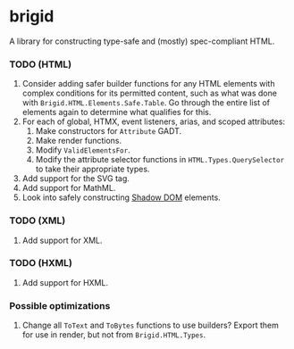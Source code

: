 # brigid

A library for constructing type-safe and (mostly) spec-compliant HTML.

### TODO (HTML)

1. Consider adding safer builder functions for any HTML elements with complex conditions for its permitted content, such as what was done with `Brigid.HTML.Elements.Safe.Table`. Go through the entire list of elements again to determine what qualifies for this.
2. For each of global, HTMX, event listeners, arias, and scoped attributes:
    1. Make constructors for `Attribute` GADT.
    2. Make render functions.
    3. Modify `ValidElementsFor`.
    4. Modify the attribute selector functions in `HTML.Types.QuerySelector` to take their appropriate types.
3. Add support for the SVG tag.
4. Add support for MathML.
5. Look into safely constructing [Shadow DOM](https://developer.mozilla.org/en-US/docs/Web/API/Web_components/Using_shadow_DOM) elements.

### TODO (XML)

1. Add support for XML.

### TODO (HXML)

1. Add support for HXML.

### Possible optimizations

1. Change all `ToText` and `ToBytes` functions to use builders? Export them for use in render, but not from `Brigid.HTML.Types`.

